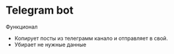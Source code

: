 # Telegram bot
Функционал
- Копирует посты из телеграмм канало и отправляет в свой.
- Убирает не нужные данные
